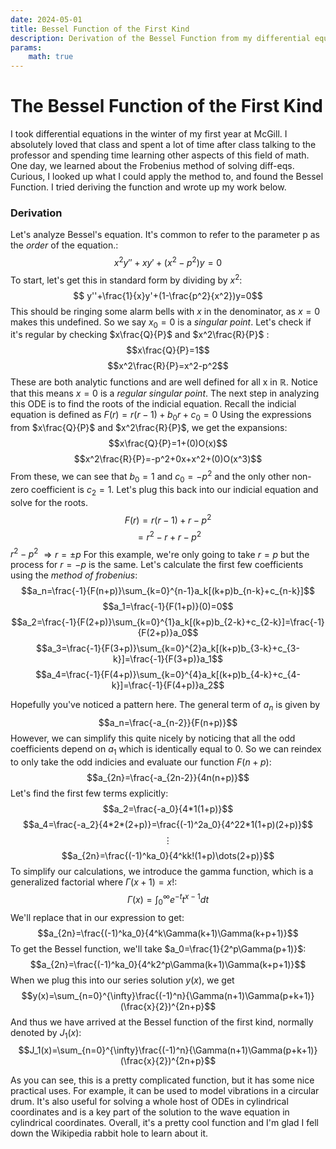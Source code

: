 ```yaml
---
date: 2024-05-01
title: Bessel Function of the First Kind
description: Derivation of the Bessel Function from my differential equations class.
params:
    math: true
---
```

# The Bessel Function of the First Kind
I took differential equations in the winter of my first year at McGill. I absolutely loved that class and spent a lot of time after class talking to the professor and spending time learning other aspects of this field of math. One day, we learned about the Frobenius method of solving diff-eqs. Curious, I looked up what I could apply the method to, and found the Bessel Function. I tried deriving the function and wrote up my work below.

### Derivation
Let's analyze Bessel's equation. It's common to refer to the parameter p as the _order_ of the equation.:
$$x^2y''+xy'+(x^2-p^2)y=0$$
To start, let's get this in standard form by dividing by $x^2$:
$$ y''+\frac{1}{x}y'+(1-\frac{p^2}{x^2})y=0$$
This should be ringing some alarm bells with _x_ in the denominator, as $x=0$ makes this undefined. So we say $x_0=0$ is a _singular point_. Let's check if it's regular by checking $x\frac{Q}{P}$ and $x^2\frac{R}{P}$ :
$$x\frac{Q}{P}=1$$
$$x^2\frac{R}{P}=x^2-p^2$$
These are both analytic functions and are well defined for all x in $\mathbb{R}$. Notice that this means $x=0$ is a _regular singular point_. 
The next step in analyzing this ODE is to find the roots of the indicial equation. Recall the indicial equation is defined as
$F(r)=r(r-1)+b_0r+c_0=0$ Using the expressions from $x\frac{Q}{P}$ and $x^2\frac{R}{P}$, we get the expansions:
$$x\frac{Q}{P}=1+(0)O(x)$$
$$x^2\frac{R}{P}=-p^2+0x+x^2+(0)O(x^3)$$
From these, we can see that $b_0=1$ and $c_0=-p^2$ and the only other non-zero coefficient is $c_2=1$. Let's plug this back into our indicial equation and solve for the roots.
$$F(r)=r(r-1)+r-p^2$$
$$=r^2-r+r-p^2$$
$r^2-p^2$ $\Rightarrow r=± p$
For this example, we're only going to take $r=p$ but the process for $r=-p$ is the same. Let's calculate the first few coefficients using the _method of frobenius_:
$$a_n=\frac{-1}{F(n+p)}\sum_{k=0}^{n-1}a_k[(k+p)b_{n-k}+c_{n-k}]$$
$$a_1=\frac{-1}{F(1+p)}(0)=0$$
$$a_2=\frac{-1}{F(2+p)}\sum_{k=0}^{1}a_k[(k+p)b_{2-k}+c_{2-k}]=\frac{-1}{F(2+p)}a_0$$
$$a_3=\frac{-1}{F(3+p)}\sum_{k=0}^{2}a_k[(k+p)b_{3-k}+c_{3-k}]=\frac{-1}{F(3+p)}a_1$$
$$a_4=\frac{-1}{F(4+p)}\sum_{k=0}^{4}a_k[(k+p)b_{4-k}+c_{4-k}]=\frac{-1}{F(4+p)}a_2$$

Hopefully you've noticed a pattern here. The general term of $a_n$ is given by 
$$a_n=\frac{-a_{n-2}}{F(n+p)}$$
However, we can simplify this quite nicely by noticing that all the odd coefficients depend on $a_1$ which is identically equal to $0$. So we can reindex to only take the odd indicies and evaluate our function $F(n+p)$:
$$a_{2n}=\frac{-a_{2n-2}}{4n(n+p)}$$
Let's find the first few terms explicitly:
$$a_2=\frac{-a_0}{4*1(1+p)}$$
$$a_4=\frac{-a_2}{4*2*(2+p)}=\frac{(-1)^2a_0}{4^22*1(1+p)(2+p)}$$
$$\vdots$$
$$a_{2n}=\frac{(-1)^ka_0}{4^kk!(1+p)\dots(2+p)}$$
To simplify our calculations, we introduce the gamma function, which is a generalized factorial where $\Gamma(x+1)=x!$:
$$\Gamma(x)=\int_0^{\infty}e^{-t}t^{x-1}dt$$
We'll replace that in our expression to get:
$$a_{2n}=\frac{(-1)^ka_0}{4^k\Gamma(k+1)\Gamma(k+p+1)}$$
To get the Bessel function, we'll take $a_0=\frac{1}{2^p\Gamma(p+1)}$:
$$a_{2n}=\frac{(-1)^ka_0}{4^k2^p\Gamma(k+1)\Gamma(k+p+1)}$$
When we plug this into our series solution $y(x)$, we get
$$y(x)=\sum_{n=0}^{\infty}\frac{(-1)^n}{\Gamma(n+1)\Gamma(p+k+1)}(\frac{x}{2})^{2n+p}$$
And thus we have arrived at the Bessel function of the first kind, normally denoted by $J_1(x)$:
$$J_1(x)=\sum_{n=0}^{\infty}\frac{(-1)^n}{\Gamma(n+1)\Gamma(p+k+1)}(\frac{x}{2})^{2n+p}$$

As you can see, this is a pretty complicated function, but it has some nice practical uses. For example, it can be used to model vibrations in a circular drum. It's also useful for solving a whole host of ODEs in cylindrical coordinates and is a key part of the solution to the wave equation in cylindrical coordinates. Overall, it's a pretty cool function and I'm glad I fell down the Wikipedia rabbit hole to learn about it.
